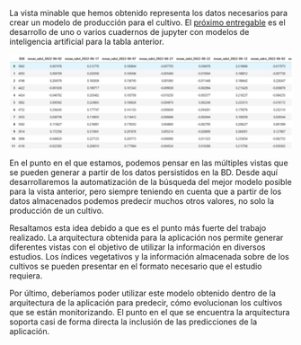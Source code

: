 La vista minable que hemos obtenido representa los datos necesarios para crear un modelo de producción para el cultivo. El [próximo entregable](https://github.com/alesteba/tfg/tree/main/entregables) es el desarrollo de uno o varios cuadernos de jupyter con modelos de inteligencia artificial para la tabla anterior.

![Tabla con la vista minable calculada para un rango de fechas concretas.](figures/view-capture.png)

En el punto en el que estamos, podemos pensar en las múltiples vistas que se pueden generar a partir de los datos persistidos en la BD. Desde aquí desarrollaremos la automatización de la búsqueda del mejor modelo posible para la vista anterior, pero siempre teniendo en cuenta que a partir de los datos almacenados podemos predecir muchos otros valores, no solo la producción de un cultivo. 

Resaltamos esta idea debido a que es el punto más fuerte del trabajo realizado. La arquitectura obtenida para la aplicación nos permite generar diferentes vistas con el objetivo de utilizar la información en diversos estudios. Los índices vegetativos y la información almacenada sobre de los cultivos se pueden presentar en el formato necesario que el estudio requiera. 

Por último, deberíamos poder utilizar este modelo obtenido dentro de la arquitectura de la aplicación para predecir, cómo evolucionan los cultivos que se están monitorizando. El punto en el que se encuentra la arquitectura soporta casi de forma directa la inclusión de las predicciones de la aplicación.